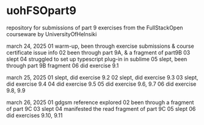 # uohFSOpart9
repository for submissions of part 9 exercises from the FullStackOpen courseware by UniversityOfHelnsiki


march 24, 2025
01 warm-up, been through exercise submissions & course certificate issue info
02 been through part 9A, & a fragment of part9B
03 slept
04 struggled to set up typescript plug-in in sublime
05 slept, been through part 9B fragment
06 did exercise 9.1

march 25, 2025
01 slept, did exercise 9.2
02 slept, did exercise 9.3
03 slept, did exercise 9.4
04 did exercise 9.5
05 did exercise 9.6, 9.7
06 did exercise 9.8, 9.9

march 26, 2025
01 gdgsm reference explored
02 been through a fragment of part 9C
03 slept
04 manifested the read fragment of part 9C
05 slept
06 did exercises 9.10, 9.11